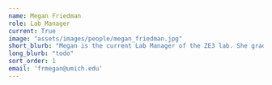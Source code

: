 ```yaml
---
name: Megan Friedman
role: Lab Manager
current: True
image: "assets/images/people/megan_friedman.jpg"
short_blurb: "Megan is the current Lab Manager of the ZE3 lab. She graduated from Central Michigan University with a degree in Conservation, Ecology, and Evolutionary Biology in 2021. She is broadly interested in host-parasite coevolution, especially regarding bacteriophage therapy applications. Her current project is focused on phage training through coevolution. She plans on attending the University of Michigan School for Environment and Sustainability for her Master’s degree fall of 2023."
long_blurb: "todo"
sort_order: 1
email: 'frmegan@umich.edu'
---
```

